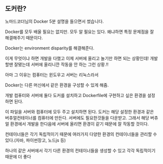 ## 도커란?

노마드코더님의 Docker 5분 설명을 들으면서 썼습니다.

Docker를 모두 배울 필요는 없지만. 모두 알 필요는 있다.
왜냐하면 특정 문제점을 잘 해결해주기 때문이다.

Docker는 environment disparity를 해결해준다.

이게 무엇이냐 하면
개발을 다했고 이제 서버에 올리고 놀기만 하면 되는 상황인데!
개발 할땐 잘됐는데 서버에 올리니깐 작동을 안 하는 그런 상황.!!

아마 그 이유는 컴퓨터는 윈도우고 서버는 리눅스라서

Docker는 다른 머신에서 같은 환경을 구성할 수 있게 해줌.

개발 컴퓨터와 서버에 둘다 도커를 설치하고 Dockerfile에 구현하고 싶은 환경을 설정하면 된다.

이 파일을 서버와 컴퓨터에 모두 주고 설치하면 된다.
도커는 해당 설정한 환경과 같은 버츄얼컨테이너를 컴퓨터에 만든다.
서버에도 필요한것들을 다운받고.
그래서 해당 버츄얼 환경에서 개발을 한다음에 서버에 올리면
환경이 같기 때문에 잘 작동할 것이다.

컨테이너들은 각기 독립적이기 때문에 여러가지 다양한 환경의 컨테이너들을 관리할 수 있다.(자바, 파이썬장고, 노드js 등)

하나의 같은 서버에서 각기 다른 환경의 컨테이너들을 생성할 수 있고 
각각 독립적이기 때문에 더 좋다

